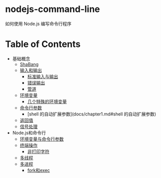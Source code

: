 # nodejs-command-line
如何使用 Node.js 编写命令行程序

Table of Contents
=================

- 基础概念
    - [ShaBang](docs/chapter1.md)
    - [输入和输出](docs/chapter1.md#输入和输出)
        - [标准输入与输出](docs/chapter1.md#输入和输出)
        - [错误输出](docs/chapter1.md#错误输出)
        - [管道](docs/chapter1.md#管道)
    - [环境变量](docs/chapter1.md)
        - [几个特殊的环境变量](docs/chapter1.md#几个特殊的环境变量)
    - [命令行参数](docs/chapter1.md)
        - [shell 的自动扩展参数](docs/chapter1.md#shell 的自动扩展参数)
    - [返回值](docs/chapter1.md)
    - [信号处理](docs/chapter1.md)
- Node.js和命令行
    - [环境变量与命令行参数](docs/chapter2.md)
    - [终端操作](docs/chapter2.md)
        - [非打印字符](docs/chapter2.md)
    - [多线程](docs/chapter2.md)
    - [多进程](docs/chapter2.md)
        - [fork和exec](docs/chapter2.md)
